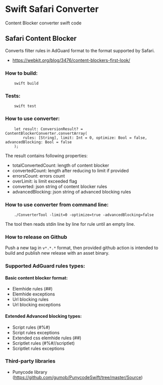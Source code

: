 # Swift Safari Converter

Content Blocker converter swift code


## Safari Content Blocker

Converts filter rules in AdGuard format to the format supported by Safari.
* https://webkit.org/blog/3476/content-blockers-first-look/

### How to build:

```
    swift build
```

### Tests:

```
    swift test
```

### How to use converter:

```
    let result: ConversionResult? = ContentBlockerConverter.convertArray(
        rules: [String], limit: Int = 0, optimize: Bool = false, advancedBlocking: Bool = false
    );
```

The result contains following properties:
- totalConvertedCount: length of content blocker
- convertedCount: length after reducing to limit if provided
- errorsCount: errors count
- overLimit: is limit exceeded flag
- converted: json string of content blocker rules
- advancedBlocking: json string of advanced blocking rules

### How to use converter from command line:

```
    ./ConverterTool -limit=0 -optimize=true -advancedBlocking=false
```

The tool then reads stdin line by line for rule until an empty line.

### How to release on Github

Push a new tag in `v*.*.*` format, then provided github action is intended to build and publish new release with an asset binary.

### Supported AdGuard rules types:

#### Basic content blocker format:
- Elemhide rules (##)
- Elemhide exceptions
- Url blocking rules
- Url blocking exceptions

#### Extended Advanced blocking types:
- Script rules (#%#)
- Script rules exceptions
- Extended css elemhide rules (##)
- Scriptlet rules (#%#//scriptlet)
- Scriptlet rules exceptions

### Third-party libraries
- Punycode library (https://github.com/gumob/PunycodeSwift/tree/master/Source)
